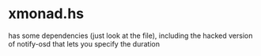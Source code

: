 xmonad.hs
=========

has some dependencies (just look at the file), including the hacked version of notify-osd that lets you specify the duration

